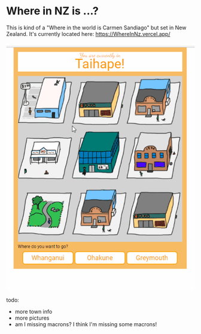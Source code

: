 
# Where in NZ is ...?

This is kind of a "Where in the world is Carmen Sandiago" but set in New Zealand. It's currently located here: https://WhereInNz.vercel.app/


![Example 1](examples/01whereinnz-example.gif "Image of UI")


todo:
* more town info
* more pictures
* am I missing macrons? I think I'm missing some macrons!
